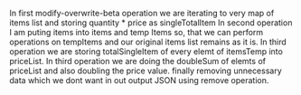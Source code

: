 In first modify-overwrite-beta operation we are iterating to very map of items list and storing quantity * price as singleTotalItem
In second operation I am puting items into items and temp Items so, that we can perform operations on tempItems and our original items list remains as it is.
In third operation we are storing totalSingleItem of every elemt of itemsTemp into priceList.
In third operation we are doing the doubleSum of elemts of priceList and also doubling the price value.
finally removing unnecessary data which we dont want in out output JSON using remove operation.